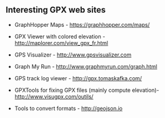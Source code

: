 ## Interesting GPX web sites

* GraphHopper Maps - https://graphhopper.com/maps/

* GPX Viewer with colored elevation - http://maplorer.com/view_gpx_fr.html 

* GPS Visualizer - http://www.gpsvisualizer.com

* Graph My Run - http://www.graphmyrun.com/graph.html

* GPS track log viewer - http://gpx.tomaskafka.com/

* GPXTools for fixing GPX files (mainly compute elevation)- http://www.visugpx.com/outils/

* Tools to convert formats - http://geojson.io
